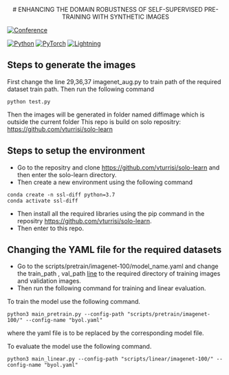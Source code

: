 <div align="center">
#  ENHANCING THE DOMAIN ROBUSTNESS OF SELF-SUPERVISED PRE-TRAINING WITH SYNTHETIC IMAGES
</div>

[![Conference](https://img.shields.io/badge/ICASSP-2024-4b44ce)](https://2024.ieeeicassp.org/)

<a href="https://www.python.org"><img alt="Python" src="https://img.shields.io/badge/-Python_3.7-blue?logo=python&logoColor=white"></a>
<a href="https://pytorch.org/get-started/locally/"><img alt="PyTorch" src="https://img.shields.io/badge/PyTorch_1.10-ee4c2c?logo=pytorch&logoColor=white"></a>
<a href="https://pytorchlightning.ai/"><img alt="Lightning" src="https://img.shields.io/badge/-Lightning_2.1.2-792ee5?logo=pytorchlightning&logoColor=white"></a>

## Steps to generate the images
First change the line 29,36,37 imagenet_aug.py to train path of the required dataset train path. Then run the following command
```shell
python test.py
```
Then the images will be generated in folder named diffimage which is outside the current folder
This repo is build on solo repositry: https://github.com/vturrisi/solo-learn
## Steps to setup the environment
- Go to the repositry and clone https://github.com/vturrisi/solo-learn and then enter the solo-learn directory.
- Then create a new environment using the following command 
```shell
conda create -n ssl-diff python=3.7
conda activate ssl-diff
```
- Then install all the required libraries using the pip command in the repositry https://github.com/vturrisi/solo-learn.
- Then enter to this repo.
## Changing the YAML file for the required datasets
- Go to the scripts/pretrain/imagenet-100/model_name.yaml and change the train_path , val_path [line](https://github.com/has97/Self-Supervised-Diffusion/blob/04e2315dad01366b5100d2bc4309501968bdc1e6/scripts/pretrain/imagenet-100/byol.yaml#L27) to the required directory of training images and validation images.
- Then run the following command for training and linear evaluation.

To train the model use the following command.
```shell
python3 main_pretrain.py --config-path "scripts/pretrain/imagenet-100/" --config-name "byol.yaml"
```
where the yaml file is to be replaced by the corresponding model file. 

To evaluate the model use the following command.
```shell
python3 main_linear.py --config-path "scripts/linear/imagenet-100/" --config-name "byol.yaml"
```
